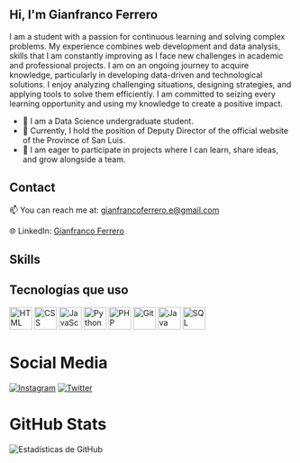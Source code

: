 ## Hi, I'm Gianfranco Ferrero

I am a student with a passion for continuous learning and solving complex problems. My experience combines web development and data analysis, skills that I am constantly improving as I face new challenges in academic and professional projects. I am on an ongoing journey to acquire knowledge, particularly in developing data-driven and technological solutions. I enjoy analyzing challenging situations, designing strategies, and applying tools to solve them efficiently. I am committed to seizing every learning opportunity and using my knowledge to create a positive impact.

<ul> 
    <li> 🌱 I am a Data Science undergraduate student.</li>
    <li> 🔭 Currently, I hold the position of Deputy Director of the official website of the Province of San Luis.</li>
    <li> 🤝 I am eager to participate in projects where I can learn, share ideas, and grow alongside a team.</li>
</ul>

## Contact
📫 You can reach me at: [gianfrancoferrero.e@gmail.com](mailto:gianfrancoferrero.e@gmail.com)

🌐 LinkedIn: [Gianfranco Ferrero](https://www.linkedin.com/in/gianfranco-ferrero/)

## Skills
## Tecnologías que uso
<p align="left">
  <img src="https://cdn.jsdelivr.net/gh/devicons/devicon/icons/html5/html5-original.svg" alt="HTML" width="40" height="40"/>
  <img src="https://cdn.jsdelivr.net/gh/devicons/devicon/icons/css3/css3-original.svg" alt="CSS" width="40" height="40"/>
  <img src="https://cdn.jsdelivr.net/gh/devicons/devicon/icons/javascript/javascript-original.svg" alt="JavaScript" width="40" height="40"/>
  <img src="https://cdn.jsdelivr.net/gh/devicons/devicon/icons/python/python-original.svg" alt="Python" width="40" height="40"/>
  <img src="https://cdn.jsdelivr.net/gh/devicons/devicon/icons/php/php-original.svg" alt="PHP" width="40" height="40"/>
  <img src="https://cdn.jsdelivr.net/gh/devicons/devicon/icons/git/git-original.svg" alt="Git" width="40" height="40"/>
  <img src="https://cdn.jsdelivr.net/gh/devicons/devicon/icons/java/java-original.svg" alt="Java" width="40" height="40"/>
  <img src="https://cdn.jsdelivr.net/gh/devicons/devicon/icons/mysql/mysql-original.svg" alt="SQL" width="40" height="40"/>
</p>

# Social Media

[![Instagram](https://img.shields.io/badge/Instagram-E4405F?style=for-the-badge&logo=instagram&logoColor=white)](https://www.instagram.com/gianferrero) 
[![Twitter](https://img.shields.io/badge/Twitter-1DA1F2?style=for-the-badge&logo=twitter&logoColor=white)](https://twitter.com/GianFerreroe)

# GitHub Stats

![Estadísticas de GitHub](https://github-readme-stats.vercel.app/api?username=gianfrancof13&show_icons=true&theme=radical)
